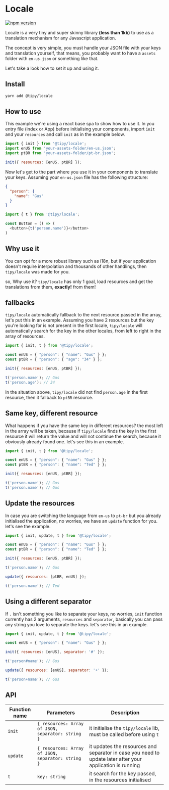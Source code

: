 # Locale
[![npm version](https://badge.fury.io/js/@tipy%2Flocale.svg)](https://badge.fury.io/js/@tipy%2Flocale)

Locale is a very tiny and super skinny library **(less than 1kb)** to use as a translation mechanism for any Javascript application.

The concept is very simple, you must handle your JSON file with your keys and translation yourself, that means, you probably want to have a `assets` folder with `en-us.json` or something like that.

Let's take a look how to set it up and using it.

## Install

```bash
yarn add @tipy/locale
```

## How to use

This example we're using a react base spa to show how to use it.
In you entry file (index or App) before initialising your components, import `init` and your `resources` and call `init` as in the example below.

```javascript
import { init } from '@tipy/locale';
import enUS from 'your-assets-folder/en-us.json';
import ptBR from 'your-assets-folder/pt-br.json';

init({ resources: [enUS, ptBR] });
```

Now let's get to the part where you use it in your components to translate your keys.
Assuming your `en-us.json` file has the following structure:

```json
{
  "person": {
    "name": "Gus"
  }
}
```

```javascript
import { t } from '@tipy/locale';

const Button = () => (
  <button>{t('person.name')}</button>
)
```

## Why use it

You can opt for a more robust library such as i18n, but if your application doesn't require interpolation and thousands of other handlings, then `tipy/locale` was made for you.

so, Why use it?
`tipy/locale` has only 1 goal, load resources and get the translations from them, **exactly!** from them!

## fallbacks

`tipy/locale` automatically fallback to the next resource passed in the array, let's put this in an example.
Assuming you have 2 resources but the key you're looking for is not present in the first locale, `tipy/locale` will automatically search for the key in the other locales, from left to right in the array of resources.

```javascript
import { init, t } from '@tipy/locale';

const enUS = { "person": { "name": "Gus" } };
const ptBR = { "person": { "age": "34" } };

init({ resources: [enUS, ptBR] });

t('person.name'); // Gus
t('person.age'); // 34
```

In the situation above, `tipy/locale` did not find `person.age` in the first resource, then it fallback to `ptBR` resource.


## Same key, different resource

What happens if you have the same key in different resources? the most left in the array will be taken, because if `tipy/locale` finds the key in the first resource it will return the value and will not continue the search, because it obviously already found one. let's see this in an example.


```javascript
import { init, t } from '@tipy/locale';

const enUS = { "person": { "name": "Gus" } };
const ptBR = { "person": { "name": "Ted" } };

init({ resources: [enUS, ptBR] });

t('person.name'); // Gus
t('person.name'); // Gus
```

## Update the resources

In case you are switching the language from `en-us` to `pt-br` but you already initialised the application, no worries, we have an `update` function for you. let's see the example.

```javascript
import { init, update, t } from '@tipy/locale';

const enUS = { "person": { "name": "Gus" } };
const ptBR = { "person": { "name": "Ted" } };

init({ resources: [enUS, ptBR] });

t('person.name'); // Gus

update({ resources: [ptBR, enUS] });

t('person.name'); // Ted
```

## Using a different separator

If `.` isn't something you like to separate your keys, no worries, `init` function currently has 2 arguments, `resources` and `separator`, basically you can pass any string you love to separate the keys. let's see this in an example.

```javascript
import { init, update, t } from '@tipy/locale';

const enUS = { "person": { "name": "Gus" } };

init({ resources: [enUS], separator: '#' });

t('person#name'); // Gus

update({ resources: [enUS], separator: '+' });

t('person+name'); // Gus
```

## API

| Function name | Parameters | Description |
|-----|-----|-----|
| `init` | `{ resources: Array of JSON, separator: string }` | it initialise the `tipy/locale` lib, must be called before using `t` |
| `update` | `{ resources: Array of JSON, separator: string }` | it updates the resources and separator in case you need to update later after your application is running |
| `t` | `key: string` | it search for the key passed, in the resources initialised |
